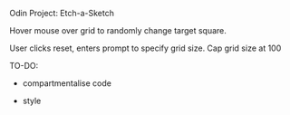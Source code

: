 Odin Project: Etch-a-Sketch

Hover mouse over grid to randomly change target square.

User clicks reset, enters prompt to specify grid size.
Cap grid size at 100

TO-DO:

- compartmentalise code

- style